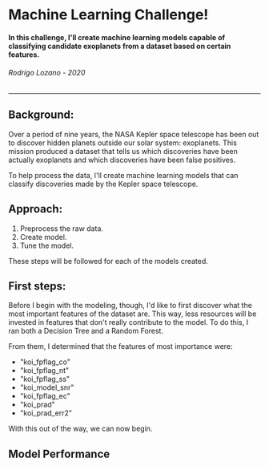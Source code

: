 # Machine Learning Challenge!
#### In this challenge, I'll create machine learning models capable of classifying candidate exoplanets from a dataset based on certain features.
###### Rodrigo Lozano - 2020
-----

## Background:
Over a period of nine years, the NASA Kepler space telescope has been out to discover hidden planets outside our solar system: exoplanets.
This mission produced a dataset that tells us which discoveries have been actually exoplanets and which discoveries have been false positives.

To help process the data, I'll create machine learning models that can classify discoveries made by the Kepler space telescope.

## Approach:
1. Preprocess the raw data.
2. Create model.
3. Tune the model.

These steps will be followed for each of the models created.

## First steps:
Before I begin with the modeling, though, I'd like to first discover what the most important features of the dataset are. This way, less resources will be invested in features that don't really contribute to the model.
To do this, I ran both a Decision Tree and a Random Forest.

From them, I determined that the features of most importance were:
* "koi_fpflag_co"
* "koi_fpflag_nt"
* "koi_fpflag_ss"
* "koi_model_snr"
* "koi_fpflag_ec"
* "koi_prad"
* "koi_prad_err2"

With this out of the way, we can now begin.

## Model Performance